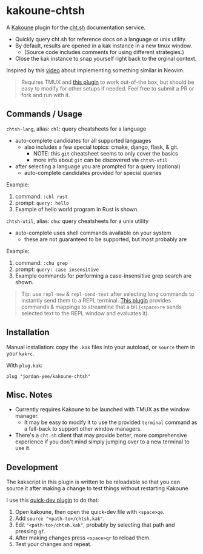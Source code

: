 # kakoune-chtsh
A [Kakoune](https://kakoune.org/) plugin for the
[cht.sh](https://github.com/chubin/cheat.sh) documentation service.

- Quickly query cht.sh for reference docs on a language or unix utility.
- By default, results are opened in a kak instance in a new tmux window.
  - (Source code includes comments for using different strategies.)
- Close the kak instance to snap yourself right back to the orginal context.

Inspired by this [video](https://www.youtube.com/watch?v=hJzqEAf2U4I) about
implementing something similar in Neovim.

> Requires TMUX and [this plugin](https://github.com/eraserhd/kak-ansi) to work
> out-of-the box, but should be easy to modify for other setups if needed. Feel
> free to submit a PR or fork and run with it.

## Commands / Usage

`chtsh-lang`, alias: `chl`: query cheatsheets for a language
- auto-complete candidates for all supported languages
  - also includes a few special topics: cmake, django, flask, & git.
    - NOTE: this `git` cheatsheet seems to only cover the basics
    - more info about `git` can be discovered via `chtsh-util`
- after selecting a language you are prompted for a query (optional)
  - auto-complete candidates provided for special queries

Example:
1. command: `:chl rust`
2. prompt: `query: hello`
3. Example of hello world program in Rust is shown.

`chtsh-util`, alias: `chu`: query cheatsheets for a unix utility
- auto-complete uses shell commands available on your system
  - these are not guaranteed to be supported, but most probably are

Example:
1. command: `:chu grep`
2. prompt: `query: case insensitive`
3. Example commands for performing a case-insensitive grep search are shown.

> Tip: use `repl-new` & `repl-send-text` after selecting long commands to
> instantly send them to a REPL terminal.
> [This plugin](https://github.com/jordan-yee/kakoune-repl-mode) provides
> commands & mappings to streamline that a bit (`<space>re` sends selected text
> to the REPL window and evaluates it).

## Installation

Manual installation: copy the `.kak` files into your autoload, or `source` them
in your `kakrc`.

With `plug.kak`:
```
plug "jordan-yee/kakoune-chtsh"
```

## Misc. Notes

- Currently requires Kakoune to be launched with TMUX as the window manager.
  - It may be easy to modify it to use the provided `terminal` command as a
    fall-back to support other window managers.
- There's a `cht.sh` client that may provide better, more comprehensive
  experience if you don't mind simply jumping over to a new terminal to use it.

## Development

The kakscript in this plugin is written to be reloadable so that you can source
it after making a change to test things without restarting Kakoune.

I use this [quick-dev plugin](https://github.com/jordan-yee/kakoune-plugin-quick-dev)
to do that:
1. Open kakoune, then open the quick-dev file with `<space>qe`.
2. Add `source "<path-to>/chtsh.kak"`.
3. Edit `"<path-to>/chtsh.kak"`, probably by selecting that path and pressing `gf`.
4. After making changes press `<space>qr` to reload them.
5. Test your changes and repeat.
